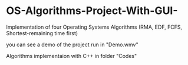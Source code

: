 # OS-Algorithms-Project-With-GUI-
Implementation of four Operating Systems Algorithms (RMA, EDF­, FCFS, Shortest-remaining time first)

you can see a demo of the project run in "Demo.wmv"

Algorithms implementaion with C++ in folder "Codes"
